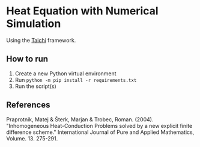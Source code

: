 # Heat Equation with Numerical Simulation

Using the [Taichi](https://taichi.graphics/) framework.

## How to run

1. Create a new Python virtual environment
2. Run `python -m pip install -r requirements.txt`
3. Run the script(s)

## References

Praprotnik, Matej & Šterk, Marjan & Trobec, Roman. (2004). "Inhomogeneous Heat-Conduction Problems solved by a new explicit finite difference scheme." International Journal of Pure and Applied Mathematics, Volume. 13. 275-291.

